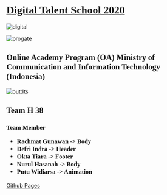 <h1 style="font-family:verdana;">
  <a href = "https://digitalent.kominfo.go.id/">
    Digital Talent School 2020 </a></h1>
<p>

![digital](https://user-images.githubusercontent.com/28913705/81492644-b4557980-92c3-11ea-89af-2e71603a48b3.png)

![progate](https://user-images.githubusercontent.com/28913705/81492857-99840480-92c5-11ea-964e-deb821ac6783.png)
<h2 style="font-family:verdana;">
Online Academy Program (OA) Ministry of Communication and Information Technology (Indonesia) </h2>

![outdts](https://user-images.githubusercontent.com/28913705/81492777-e74c3d00-92c4-11ea-9ba3-4c1ce4616064.png)
<h2 style="font-family: Comic Sans MS;">Team H 38</h2>

<h3 style="font-family: fantasy;">
Team Member
<p></p>
<ul type="1">
<li>Rachmat Gunawan -> Body </li>
<li>Defri Indra -> Header</li>
<li>Okta Tiara ->  Footer</li>
<li>Nurul Hasanah -> Body</li>
<li>Putu Widiarsa -> Animation</li>


</ul>
</h3>
<p> <a href = "https://nawan44.github.io/H38-DTS2020/" target="_blank"> Github Pages </a></p>

